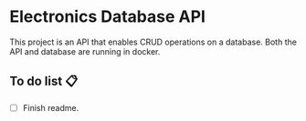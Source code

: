# Electronics Database API

This project is an API that enables CRUD operations on a database. Both the API and database are running in docker.

## To do list 📋

- [ ] Finish readme.
